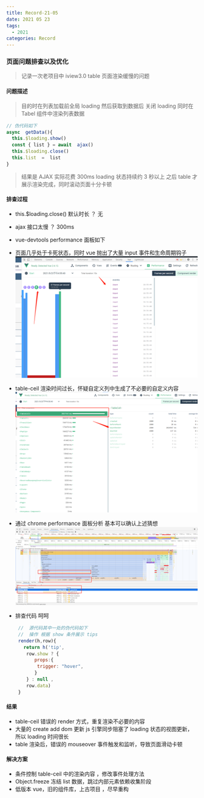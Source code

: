 ```yaml
---
title: Record-21-05
date: 2021 05 23
tags:
  - 2021
categories: Record
---
```


### 页面问题排查以及优化

> 记录一次老项目中 iview3.0 table 页面渲染缓慢的问题

#### 问题描述

> 目的时在列表加载前全局 loading 然后获取到数据后 关闭 loading
> 同时在 Tabel 组件中渲染列表数据

```js
// 伪代码如下
async  getData(){
  this.$loading.show()
  const { list } = await  ajax()
  this.$loading.close()
  this.list  =  list
}
```

> 结果是
> AJAX 实际花费 300ms
> loading 状态持续约 3 秒以上
> 之后 table 才展示渲染完成，同时滚动页面十分卡顿

#### 排查过程

- this.$loading.close() 默认时长 ？ 无
- ajax 接口太慢 ？ 300ms
- vue-devtools performance 面板如下

- 页面几乎处于卡死状态，同时 vue 抛出了大量 input 事件和生命周期钩子
  ![帧率](/images/framesOfSecond.png)
- table-ceil 渲染时间过长，怀疑自定义列中生成了不必要的自定义内容
  ![componentRender](/images/componentRender.png)
- 通过 chrome performance 面板分析 基本可以确认上述猜想
  ![performanceOfChromeDevTools](/images/performanceOfChromeDevTools.png)
- 排查代码 呵呵

  ```js
   //  源代码其中一处的伪代码如下
   //  操作 根据 show 条件展示 tips
   render(h,row){
     return h('tip',
      row.show ? {
         props:{
          trigger: "hover",
         }
      } : null ,
      row.data)
   }
  ```

#### 结果

- table-ceil 错误的 render 方式，重复渲染不必要的内容
- 大量的 create add dom 更新 js 引擎同步阻塞了 loading 状态的视图更新，所以 loading 时间很长
- table 渲染后，错误的 mouseover 事件触发和监听，导致页面滑动卡顿

#### 解决方案

- 条件控制 table-ceil 中的渲染内容 ，修改事件处理方法
- Object.freeze 冻结 list 数据，跳过内部元素依赖收集阶段
- 低版本 vue，旧的组件库，上古项目 ，尽早重构
